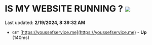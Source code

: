 # IS MY WEBSITE RUNNING ? [![](https://img.shields.io/static/v1?label=Sponsor&message=%E2%9D%A4&logo=GitHub&color=%23fe8e86)](https://github.com/sponsors/<username>)

Last updated: **2/19/2024, 8:39:32 AM**

- `GET` [https://youssefservice.me](https://youssefservice.me) - **Up** (140ms)
